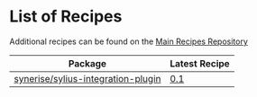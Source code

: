 # List of Recipes

Additional recipes can be found on the [Main Recipes Repository](https://github.com/symfony/recipes/blob/flex/main/RECIPES.md)

| Package | Latest Recipe |
| --- | --- |
| [synerise/sylius-integration-plugin](https://packagist.org/packages/synerise/sylius-integration-plugin) | [0.1](synerise/sylius-integration-plugin/0.1) |